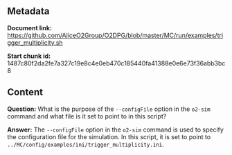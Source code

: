## Metadata

**Document link:** https://github.com/AliceO2Group/O2DPG/blob/master/MC/run/examples/trigger_multiplicity.sh

**Start chunk id:** 1487c80f2da2fe7a327c19e8c4e0eb470c185440fa41388e0e6e73f36abb3bc8

## Content

**Question:** What is the purpose of the `--configFile` option in the `o2-sim` command and what file is it set to point to in this script?

**Answer:** The `--configFile` option in the `o2-sim` command is used to specify the configuration file for the simulation. In this script, it is set to point to `../MC/config/examples/ini/trigger_multiplicity.ini`.
